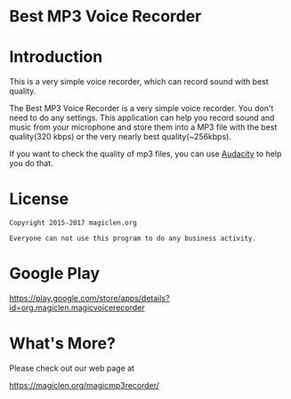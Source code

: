 Best MP3 Voice Recorder
=================================

# Introduction

This is a very simple voice recorder, which can record sound with best quality.

The Best MP3 Voice Recorder is a very simple voice recorder. You don't need to do any settings. This application can help you record sound and music from your microphone and store them into a MP3 file with the best quality(320 kbps) or the very nearly best quality(~256kbps).

If you want to check the quality of mp3 files, you can use [Audacity](http://www.audacityteam.org/ "Audacity") to help you do that.

# License

    Copyright 2015-2017 magiclen.org

    Everyone can not use this program to do any business activity.

# Google Play

https://play.google.com/store/apps/details?id=org.magiclen.magicvoicerecorder


# What's More?

Please check out our web page at

https://magiclen.org/magicmp3recorder/
